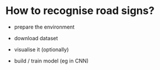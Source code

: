 # How to recognise road signs?

- prepare the environment

- download dataset

- visualise it (optionally)

- build / train model (eg in CNN)
